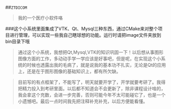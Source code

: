 ##`ZTDICOM`

>我的一个医疗小软件咯

###这个小系统里面集成了VTK、Qt、Mysql三种东西，通过CMake来对整个项目进行管理，可以实现一些我自己瞎球想的功能。运行时请把image文件夹放到bin目录下哦

>通过这个小系统，我想把Qt,Mysql,VTK的知识巩固一下！以后想从事图形图像方面的工作，多动动手学一学应该是好事吧，但是呢，在实现这个小系统的时候也透露出我的毛病了，就是说我的基本功不扎实，无论是Qt的应用上，还是在于图形图像的基础知识上，都有所欠缺。


>目前写的有点框架了，不能写了，明天就要开学了，开学就要考研了。我得把精力投入到考研里面。以后都不知道会不会更新了，除非课程设计啥的，我会拿这个充数，会进一步完善，否则可能今年不太可能碰它了，也是一个小遗憾吧。最后一点时间我先把注释补充补充，以后方便能看懂。
